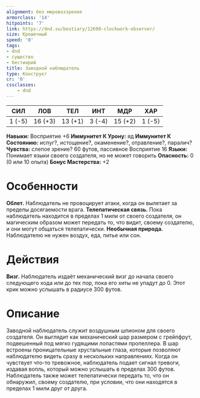 ```yaml
---
alignment: без мировоззрения
armorclass: '14'
hitpoints: '7'
link: https://dnd.su/bestiary/12690-clockwork-observer/
size: Крошечный
speed: '0'
tags:
- dnd
- существо
- бестиарий
title: Заводной наблюдатель
type: Конструкт
cr: '0'
cssclasses:
    - dnd
---
```



| СИЛ | ЛОВ | ТЕЛ | ИНТ | МДР | ХАР |
|---|---|---|---|---|---|
| 1 (-5) | 16 (+3) | 13 (+1) | 3 (-4) | 15 (+2) | 1 (-5) |
**Навыки:** Восприятие +6
**Иммунитет К Урону:** яд
**Иммунитет К Состоянию:** испуг?, истощение?, окаменение?, отравление?, паралич?
**Чувства:** слепое зрение? 60 футов, пассивное Восприятие 16
**Языки:** Понимает языки своего создателя, но не может говорить
**Опасность:** 0 (0 или 10 опыта)
**Бонус Мастерства:** +2


# Особенности
**Облет.** Наблюдатель не провоцирует атаки, когда он вылетает за пределы досягаемости врага.
**Телепатическая связь.** Пока наблюдатель находится в пределах 1 мили от своего создателя, он магическим образом может передать то, что видит, своему создателю, и они могут общаться телепатически.
**Необычная природа.** Наблюдателю не нужен воздух, еда, питье или сон.


# Действия
**Визг.** Наблюдатель издаёт механический визг до начала своего следующего хода или до тех пор, пока его хиты не упадут до 0. Этот крик можно услышать в радиусе 300 футов.


# Описание
Заводной наблюдатель служит воздушным шпионом для своего создателя. Он выглядит как механический шар размером с грейпфрут, подвешенный под мягко гудящими лопастями пропеллера. В шар встроены проницательные хрустальные глаза, которые позволяют наблюдателю видеть сразу в нескольких направлениях. Когда он чувствует что-то тревожное, наблюдатель подает сигнал тревоги, издавая вопль, который можно услышать в пределах 300 футов. Наблюдатель также может телепатически передать то, что он обнаружил, своему создателю, при условии, что они находятся в пределах 1 мили друг от друга.